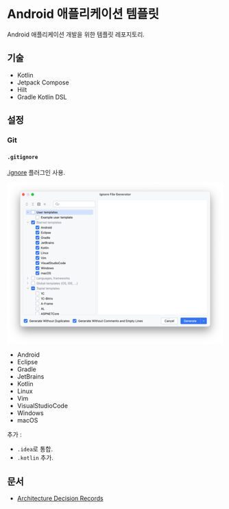 # Android 애플리케이션 템플릿

Android 애플리케이션 개발을 위한 템플릿 레포지토리.

## 기술

- Kotlin
- Jetpack Compose
- Hilt
- Gradle Kotlin DSL

## 설정

### Git

#### `.gitignore`

[.ignore](https://plugins.jetbrains.com/plugin/7495--ignore) 플러그인 사용.

![.ignore](doc/file/ignore.png)

- Android
- Eclipse
- Gradle
- JetBrains
- Kotlin
- Linux
- Vim
- VisualStudioCode
- Windows
- macOS

추가 :

- `.idea`로 통합.
- `.kotlin` 추가.

## 문서

- [Architecture Decision Records](doc/adr/README.md)
